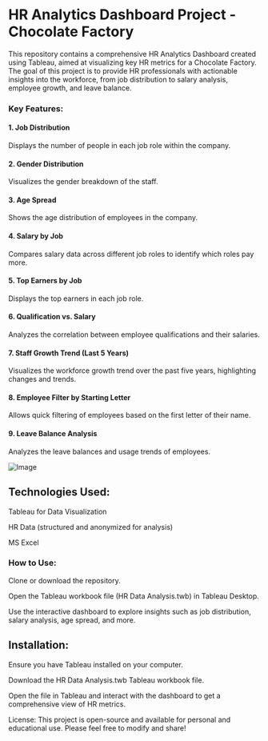 # HR Analytics Dashboard Project - Chocolate Factory
This repository contains a comprehensive HR Analytics Dashboard created using Tableau, aimed at visualizing key HR metrics for a Chocolate Factory. The goal of this project is to provide HR professionals with actionable insights into the workforce, from job distribution to salary analysis, employee growth, and leave balance.

### Key Features:
#### 1. Job Distribution
Displays the number of people in each job role within the company.
#### 2. Gender Distribution
Visualizes the gender breakdown of the staff.
#### 3. Age Spread
Shows the age distribution of employees in the company.
#### 4. Salary by Job
Compares salary data across different job roles to identify which roles pay more.
#### 5. Top Earners by Job
Displays the top earners in each job role.
#### 6. Qualification vs. Salary
Analyzes the correlation between employee qualifications and their salaries.
#### 7. Staff Growth Trend (Last 5 Years)
Visualizes the workforce growth trend over the past five years, highlighting changes and trends.
#### 8. Employee Filter by Starting Letter
Allows quick filtering of employees based on the first letter of their name.
#### 9. Leave Balance Analysis
Analyzes the leave balances and usage trends of employees.

![Image](https://github.com/user-attachments/assets/74c1c66c-1f93-429c-ba76-e343f422b556)

## Technologies Used:
Tableau for Data Visualization

HR Data (structured and anonymized for analysis)

MS Excel

### How to Use:
Clone or download the repository.

Open the Tableau workbook file (HR Data Analysis.twb) in Tableau Desktop.

Use the interactive dashboard to explore insights such as job distribution, salary analysis, age spread, and more.


## Installation:
Ensure you have Tableau installed on your computer.

Download the HR Data Analysis.twb Tableau workbook file.

Open the file in Tableau and interact with the dashboard to get a comprehensive view of HR metrics.


License:
This project is open-source and available for personal and educational use. Please feel free to modify and share!
